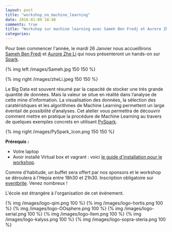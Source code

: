 ```yaml
---
layout: post
title: "workshop_on_machine_learning"
date: 2016-01-09 18:48
comments: true
title: "Workshop sur machine learning avec Sameh Ben Fredj et Aurore Zhe Li"
categories: 
---
```

Pour bien commencer l'année, le mardi 26 Janvier nous accueillirons <a href="https://twitter.com/SamehBenF">Sameh Ben Fredj</a> et <a href="https://twitter.com/AuroreZheLI">Aurore Zhe Li</a> qui nous présenteront un hands-on sur <a href="http://spark.apache.org/">Spark</a>. 

{% img left /images/Sameh.jpg 150 150 %}

{% img right /images/zheLi.jpeg 150 150 %}

Le Big Data est souvent résumé par la capacité de stocker une très grande quantité de
données. Mais la valeur se situe en réalité dans l’analyse de cette mine d’information. La
visualisation des données, la sélection des caratéristiques et les algorithmes de Machine
Learning permettent un large éventail de possibilité d’analyses. Cet atelier vous permettra
de découvrir comment mettre en pratique la procédure de Machine Learning au travers de
quelques exemples concrets en utilisant <a href="https://spark.apache.org/docs/0.9.0/python-programming-guide.html">PySpark</a>.

{% img right /images/PySpark_Icon.png 150 150 %}

**Prérequis :**

* Votre laptop
* Avoir installé Virtual box et vagrant : voici <a href="https://drive.google.com/file/d/0Bzn4vfNuoe-5NGJPaFRTZVBlNWc/view?usp=sharing">le guide d'installation pour le workshop</a>.


Comme d'habitude, un buffet sera offert par nos sponsors et le workshop se déroulera à l'Hepia entre 18h30 et 21h30. Inscription obligatoire sur <a href="https://www.eventbrite.fr/e/billets-hands-on-spark-avec-sameh-ben-fredj-et-aurore-zhe-li-20657943465">eventbrite</a>. Venez nombreux !

L'école est étrangère à l'organisation de cet événement.

{% img /images/logo-qim.png 100 %}
{% img /images/logo-hortis.png 100 %}
{% img /images/logo-OOsphere.png 100 %}
{% img /images/logo-serial.png 100 %}
{% img /images/logo-Ilem.png 100 %}
{% img /images/logo-kalyss.png 100 %}
{% img /images/logo-sopra-steria.png 100 %}
